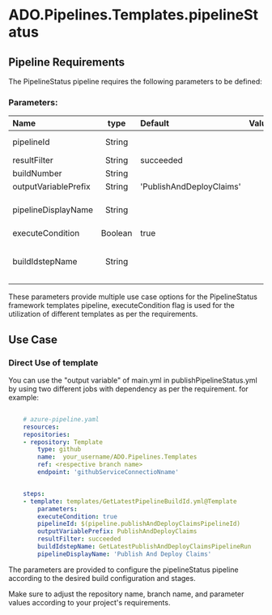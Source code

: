 # ADO.Pipelines.Templates.pipelineStatus

## Pipeline Requirements

The PipelineStatus pipeline requires the following parameters to be defined:
### Parameters:


| Name  | type | Default | Values | Opional/Required | Comments |
| :------------- | :-------------: | :------------- | :-------------: | :-------------: | :------------- |
| pipelineId | String | | | Required | This enables passing of Pipeline ID as a variable |
| resultFilter | String | succeeded | | Required | |
| buildNumber | String | | | Optional | |
| outputVariablePrefix | String | 'PublishAndDeployClaims' | | Required | |
| pipelineDisplayName | String | | | Required | This enables to use different display name for the pipeline |
| executeCondition | Boolean | true | | Required | |
| buildIdstepName | String | | | Optional | This enables to use step name for the getLatestPipelineBuildId.yml template |


  These parameters provide multiple use case options for the PipelineStatus framework templates pipeline, executeCondition flag is used for the utilization of different templates as per the requirements.


## Use Case

### Direct Use of template

You can use the "output variable" of main.yml in publishPipelineStatus.yml by using two different jobs with dependency as per the requirement. for example: 

```yaml

    # azure-pipeline.yaml
    resources:
    repositories:
    - repository: Template
        type: github
        name:  your_username/ADO.Pipelines.Templates
        ref: <respective branch name>
        endpoint: 'githubServiceConnectioNname'


    steps:
    - template: templates/GetLatestPipelineBuildId.yml@Template
        parameters:
        executeCondition: true
        pipelineId: $(pipeline.publishAndDeployClaimsPipelineId)
        outputVariablePrefix: PublishAndDeployClaims
        resultFilter: succeeded
        buildIdstepName: GetLatestPublishAndDeployClaimsPipelineRun
        pipelineDisplayName: 'Publish And Deploy Claims'

```

The parameters are provided to configure the pipelineStatus pipeline according to the desired build configuration and stages.

Make sure to adjust the repository name, branch name, and parameter values according to your project's requirements.

